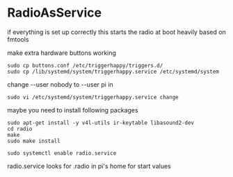 # RadioAsService

if everything is set up correctly this starts the radio at boot
heavily based on fmtools

make extra hardware buttons working

    sudo cp buttons.conf /etc/triggerhappy/triggers.d/
    sudo cp /lib/systemd/system/triggerhappy.service /etc/systemd/system

change --user nobody to --user pi in

    sudo vi /etc/systemd/system/triggerhappy.service change  

maybe you need to install following packages

    sudo apt-get install -y v4l-utils ir-keytable libasound2-dev
    cd radio
    make
    sudo make install

    sudo systemctl enable radio.service

radio.service looks for .radio in pi's home for start values
